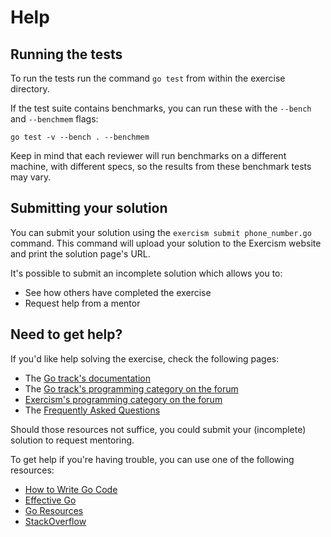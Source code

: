 # Help

## Running the tests

To run the tests run the command `go test` from within the exercise directory.

If the test suite contains benchmarks, you can run these with the `--bench` and `--benchmem`
flags:

    go test -v --bench . --benchmem

Keep in mind that each reviewer will run benchmarks on a different machine, with
different specs, so the results from these benchmark tests may vary.

## Submitting your solution

You can submit your solution using the `exercism submit phone_number.go` command.
This command will upload your solution to the Exercism website and print the solution page's URL.

It's possible to submit an incomplete solution which allows you to:

-   See how others have completed the exercise
-   Request help from a mentor

## Need to get help?

If you'd like help solving the exercise, check the following pages:

-   The [Go track's documentation](https://exercism.org/docs/tracks/go)
-   The [Go track's programming category on the forum](https://forum.exercism.org/c/programming/go)
-   [Exercism's programming category on the forum](https://forum.exercism.org/c/programming/5)
-   The [Frequently Asked Questions](https://exercism.org/docs/using/faqs)

Should those resources not suffice, you could submit your (incomplete) solution to request mentoring.

To get help if you're having trouble, you can use one of the following resources:

-   [How to Write Go Code](https://golang.org/doc/code.html)
-   [Effective Go](https://golang.org/doc/effective_go.html)
-   [Go Resources](http://golang.org/help)
-   [StackOverflow](http://stackoverflow.com/questions/tagged/go)
